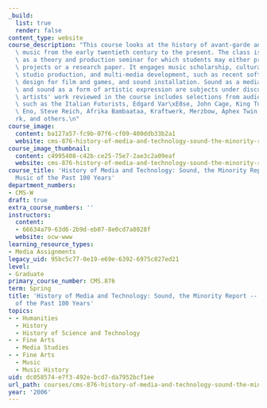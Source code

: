 ```yaml
---
_build:
  list: true
  render: false
content_type: website
course_description: "This course looks at the history of avant-garde and electronic\
  \ music from the early twentieth century to the present. The class is organized\
  \ as a theory and production seminar for which students may either produce audio/multimedia\
  \ projects or a research paper. It engages music scholarship, cultural criticism,\
  \ studio production, and multi-media development, such as recent software, sound\
  \ design for film and games, and sound installation. Sound as a media tool for communication\
  \ and sound as a form of artistic expression are subjects under discussion. The\
  \ artists' work reviewed in the course includes selections from audio innovators\
  \ such as the Italian Futurists, Edgard Var\xE8se, John Cage, King Tubby, Brian\
  \ Eno, Steve Reich, Afrika Bambaataa, Kraftwerk, Merzbow, Aphex Twin, Rza, Bj\xF6\
  rk, and others.\n"
course_image:
  content: ba127a57-fc9b-07f6-cf09-400ddb33b2a1
  website: cms-876-history-of-media-and-technology-sound-the-minority-report-radical-music-of-the-past-100-years-spring-2006
course_image_thumbnail:
  content: c4995408-c42b-ce25-75e7-2ae3c2a09eaf
  website: cms-876-history-of-media-and-technology-sound-the-minority-report-radical-music-of-the-past-100-years-spring-2006
course_title: 'History of Media and Technology: Sound, the Minority Report -- Radical
  Music of the Past 100 Years'
department_numbers:
- CMS-W
draft: true
extra_course_numbers: ''
instructors:
  content:
  - 66634a79-63d6-2b9d-eb07-8e0cd7a8028f
  website: ocw-www
learning_resource_types:
- Media Assignments
legacy_uid: 95bc5c77-0e19-e69e-6392-6975c827ed21
level:
- Graduate
primary_course_number: CMS.876
term: Spring
title: 'History of Media and Technology: Sound, the Minority Report -- Radical Music
  of the Past 100 Years'
topics:
- - Humanities
  - History
  - History of Science and Technology
- - Fine Arts
  - Media Studies
- - Fine Arts
  - Music
  - Music History
uid: dc058574-e7f3-492e-bcd7-da7952bcf1ee
url_path: courses/cms-876-history-of-media-and-technology-sound-the-minority-report-radical-music-of-the-past-100-years-spring-2006
year: '2006'
---
```

